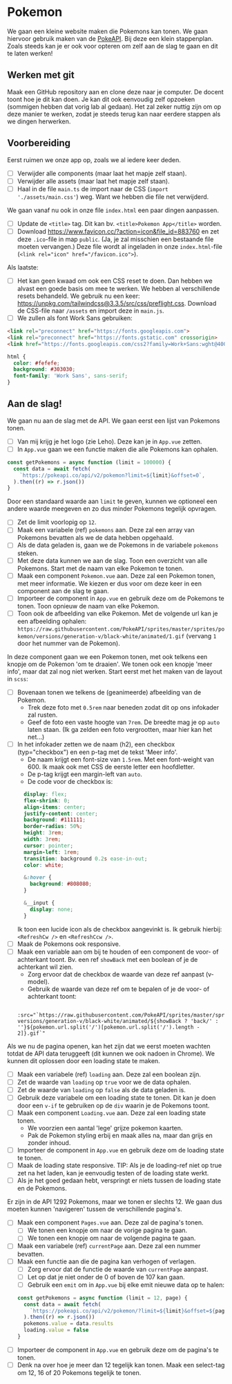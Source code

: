 # Pokemon

We gaan een kleine website maken die Pokemons kan tonen. We gaan hiervoor gebruik maken van de [PokeAPI](https://pokeapi.co/).
Bij deze een klein stappenplan. Zoals steeds kan je er ook voor opteren om zelf aan de slag te gaan en dit te laten werken!

## Werken met git
Maak een GitHub repository aan en clone deze naar je computer.
De docent toont hoe je dit kan doen. Je kan dit ook eenvoudig zelf opzoeken (sommigen hebben dat vorig lab al gedaan).
Het zal zeker nuttig zijn om op deze manier te werken, zodat je steeds terug kan naar eerdere stappen als we dingen herwerken.

## Voorbereiding

Eerst ruimen we onze app op, zoals we al iedere keer deden.
- [ ] Verwijder alle components (maar laat het mapje zelf staan).
- [ ] Verwijder alle assets (maar laat het mapje zelf staan).
- [ ] Haal in de file `main.ts` de import naar de CSS (`import './assets/main.css'`) weg. Want we hebben die file net verwijderd.

We gaan vanaf nu ook in onze file `index.html` een paar dingen aanpassen.
- [ ] Update de `<title>` tag. Dit kan bv. `<title>Pokemon App</title>` worden.
- [ ] Download https://www.favicon.cc/?action=icon&file_id=883760 en zet deze `.ico`-file in map `public`. (Ja, je zal misschien een bestaande file moeten vervangen.)
Deze file wordt al ingeladen in onze `index.html`-file (`<link rel="icon" href="/favicon.ico">`).

Als laatste:
- [ ] Het kan geen kwaad om ook een CSS reset te doen. Dan hebben we alvast een goede basis om mee te werken.
We hebben al verschillende resets behandeld. We gebruik nu een keer: https://unpkg.com/tailwindcss@3.3.5/src/css/preflight.css. Download de CSS-file naar `/assets` en import deze in `main.js`.
- [ ] We zullen als font Work Sans gebruiken:
```html
<link rel="preconnect" href="https://fonts.googleapis.com">
<link rel="preconnect" href="https://fonts.gstatic.com" crossorigin>
<link href="https://fonts.googleapis.com/css2?family=Work+Sans:wght@400;600&display=swap" rel="stylesheet">
```
```scss
html {
  color: #fefefe;
  background: #303030;
  font-family: 'Work Sans', sans-serif;
}
```

## Aan de slag!
We gaan nu aan de slag met de API. We gaan eerst een lijst van Pokemons tonen.
- [ ] Van mij krijg je het logo (zie Leho). Deze kan je in `App.vue` zetten.
- [ ] In `App.vue` gaan we een functie maken die alle Pokemons kan ophalen.
```js
const getPokemons = async function (limit = 100000) {
  const data = await fetch(
    `https://pokeapi.co/api/v2/pokemon?limit=${limit}&offset=0`,
  ).then((r) => r.json())
}
```
Door een standaard waarde aan `limit` te geven, kunnen we optioneel een andere waarde meegeven en zo dus minder Pokemons tegelijk opvragen.
- [ ] Zet de limit voorlopig op `12`.
- [ ] Maak een variabele (ref) `pokemons` aan. Deze zal een array van Pokemons bevatten als we de data hebben opgehaald.
- [ ] Als de data geladen is, gaan we de Pokemons in de variabele `pokemons` steken.
- [ ] Met deze data kunnen we aan de slag. Toon een overzicht van alle Pokemons.
Start met de naam van elke Pokemon te tonen.
- [ ] Maak een component `Pokemon.vue` aan. Deze zal een Pokemon tonen, met meer informatie.
We kiezen er dus voor om deze keer in een component aan de slag te gaan.
- [ ] Importeer de component in `App.vue` en gebruik deze om de Pokemons te tonen. Toon opnieuw de naam van elke Pokemon.
- [ ] Toon ook de afbeelding van elke Pokemon.
Met de volgende url kan je een afbeelding ophalen: `https://raw.githubusercontent.com/PokeAPI/sprites/master/sprites/pokemon/versions/generation-v/black-white/animated/1.gif` (vervang `1` door het nummer van de Pokemon).

In deze component gaan we een Pokemon tonen, met ook telkens een knopje om de Pokemon 'om te draaien'. We tonen ook een knopje 'meer info', maar dat zal nog niet werken.
Start eerst met het maken van de layout in `scss`:
- [ ] Bovenaan tonen we telkens de (geanimeerde) afbeelding van de Pokemon.
  - Trek deze foto met `0.5rem` naar beneden zodat dit op ons infokader zal rusten.
  - Geef de foto een vaste hoogte van `7rem`. De breedte mag je op `auto` laten staan. (Ik ga zelden een foto vergrootten, maar hier kan het net...)
- [ ] In het infokader zetten we de naam (h2), een checkbox (typ="checkbox") en een p-tag met de tekst 'Meer info'.
  - De naam krijgt een font-size van `1.5rem`. Met een font-weight van 600. Ik maak ook met CSS de eerste letter een hoofdletter.
  - De p-tag krijgt een margin-left van `auto`.
  - De code voor de checkbox is:
  ```scss
    display: flex;
    flex-shrink: 0;
    align-items: center;
    justify-content: center;
    background: #111111;
    border-radius: 50%;
    height: 3rem;
    width: 3rem;
    cursor: pointer;
    margin-left: 1rem;
    transition: background 0.2s ease-in-out;
    color: white;

    &:hover {
      background: #808080;
    }

    &__input {
      display: none;
    }
  ```
  Ik toon een lucide icon als de checkbox aangevinkt is. Ik gebruik hierbij: `<RefreshCw />` en `<RefreshCcw />`.
- [ ] Maak de Pokemons ook responsive.
- [ ] Maak een variable aan om bij te houden of een component de voor- of achterkant toont. Bv. een ref `showBack` met een boolean of je de achterkant wil zien.
  - Zorg ervoor dat de checkbox de waarde van deze ref aanpast (v-model).
  - Gebruik de waarde van deze ref om te bepalen of je de voor- of achterkant toont:
  ```hmtl
    :src="`https://raw.githubusercontent.com/PokeAPI/sprites/master/sprites/pokemon/  versions/generation-v/black-white/animated/${showBack ? 'back/' : ''}${pokemon.url.split('/')[pokemon.url.split('/').length - 2]}.gif`"
  ```

Als we nu de pagina openen, kan het zijn dat we eerst moeten wachten totdat de API data teruggeeft (dit kunnen we ook nadoen in Chrome). We kunnen dit oplossen door een loading state te maken.
- [ ] Maak een variabele (ref) `loading` aan. Deze zal een boolean zijn.
- [ ] Zet de waarde van `loading` op `true` voor we de data ophalen.
- [ ] Zet de waarde van `loading` op `false` als de data geladen is.
- [ ] Gebruik deze variabele om een loading state te tonen. Dit kan je doen door een `v-if` te gebruiken op de `div` waarin je de Pokemons toont.
- [ ] Maak een component `Loading.vue` aan. Deze zal een loading state tonen.
  - We voorzien een aantal 'lege' grijze pokemon kaarten.
  - Pak de Pokemon styling erbij en maak alles na, maar dan grijs en zonder inhoud.
- [ ] Importeer de component in `App.vue` en gebruik deze om de loading state te tonen.
- [ ] Maak de loading state responsive.
  TIP: Als je de loading-ref niet op true zet na het laden, kan je eenvoudig testen of de loading state werkt.
- [ ] Als je het goed gedaan hebt, verspringt er niets tussen de loading state en de Pokemons.

Er zijn in de API 1292 Pokemons, maar we tonen er slechts 12. We gaan dus moeten kunnen 'navigeren' tussen de verschillende pagina's.
- [ ] Maak een component `Pages.vue` aan. Deze zal de pagina's tonen.
  - [ ] We tonen een knopje om naar de vorige pagina te gaan.
  - [ ] We tonen een knopje om naar de volgende pagina te gaan.
- [ ] Maak een variabele (ref) `currentPage` aan. Deze zal een nummer bevatten.
- [ ] Maak een functie aan die de pagina kan verhogen of verlagen.
  - [ ] Zorg ervoor dat de functie de waarde van `currentPage` aanpast.
  - [ ] Let op dat je niet onder de 0 of boven de 107 kan gaan.
  - [ ] Gebruik een `emit` om in `App.vue` bij elke emit nieuwe data op te halen:
  ```js
  const getPokemons = async function (limit = 12, page) {
    const data = await fetch(
      `https://pokeapi.co/api/v2/pokemon/?limit=${limit}&offset=${page * 12}`,
    ).then((r) => r.json())
    pokemons.value = data.results
    loading.value = false
  }
  ```
- [ ] Importeer de component in `App.vue` en gebruik deze om de pagina's te tonen.
- [ ] Denk na over hoe je meer dan 12 tegelijk kan tonen. Maak een select-tag om 12, 16 of 20 Pokemons tegelijk te tonen.
